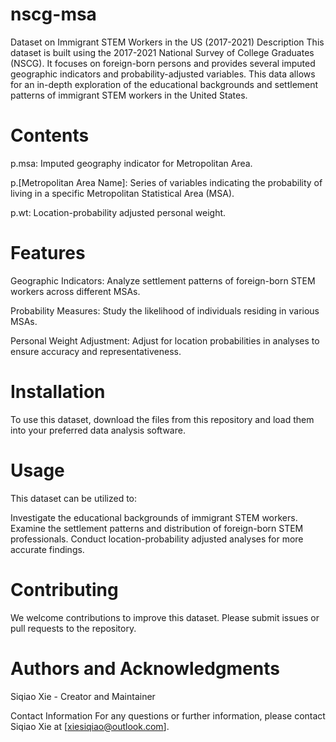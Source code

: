 # nscg-msa
Dataset on Immigrant STEM Workers in the US (2017-2021)
Description
This dataset is built using the 2017-2021 National Survey of College Graduates (NSCG). It focuses on foreign-born persons and provides several imputed geographic indicators and probability-adjusted variables. This data allows for an in-depth exploration of the educational backgrounds and settlement patterns of immigrant STEM workers in the United States.

# Contents
p.msa: Imputed geography indicator for Metropolitan Area.

p.[Metropolitan Area Name]: Series of variables indicating the probability of living in a specific Metropolitan Statistical Area (MSA).

p.wt: Location-probability adjusted personal weight.

# Features
Geographic Indicators: Analyze settlement patterns of foreign-born STEM workers across different MSAs.

Probability Measures: Study the likelihood of individuals residing in various MSAs.

Personal Weight Adjustment: Adjust for location probabilities in analyses to ensure accuracy and representativeness.

# Installation
To use this dataset, download the files from this repository and load them into your preferred data analysis software.

# Usage
This dataset can be utilized to:

Investigate the educational backgrounds of immigrant STEM workers.
Examine the settlement patterns and distribution of foreign-born STEM professionals.
Conduct location-probability adjusted analyses for more accurate findings.

# Contributing
We welcome contributions to improve this dataset. Please submit issues or pull requests to the repository.


# Authors and Acknowledgments
Siqiao Xie - Creator and Maintainer

Contact Information
For any questions or further information, please contact Siqiao Xie at [xiesiqiao@outlook.com].
